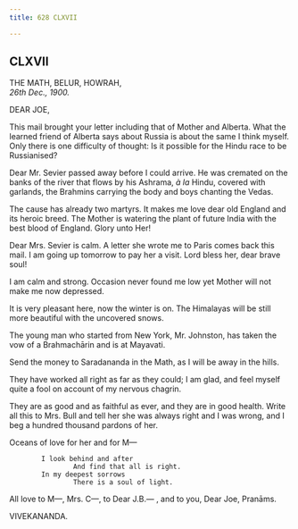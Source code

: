 ```yaml
---
title: 628 CLXVII

---
```

  

  


## CLXVII

THE MATH, BELUR, HOWRAH,  
*26th Dec., 1900.*

DEAR JOE,

This mail brought your letter including that of Mother and Alberta. What
the learned friend of Alberta says about Russia is about the same I
think myself. Only there is one difficulty of thought: Is it possible
for the Hindu race to be Russianised?

Dear Mr. Sevier passed away before I could arrive. He was cremated on
the banks of the river that flows by his Ashrama, *à la* Hindu, covered
with garlands, the Brahmins carrying the body and boys chanting the
Vedas.

The cause has already two martyrs. It makes me love dear old England and
its heroic breed. The Mother is watering the plant of future India with
the best blood of England. Glory unto Her!

Dear Mrs. Sevier is calm. A letter she wrote me to Paris comes back this
mail. I am going up tomorrow to pay her a visit. Lord bless her, dear
brave soul!

I am calm and strong. Occasion never found me low yet Mother will not
make me now depressed.

It is very pleasant here, now the winter is on. The Himalayas will be
still more beautiful with the uncovered snows.

The young man who started from New York, Mr. Johnston, has taken the vow
of a Brahmachārin and is at Mayavati.

Send the money to Saradananda in the Math, as I will be away in the
hills.

They have worked all right as far as they could; I am glad, and feel
myself quite a fool on account of my nervous chagrin.

They are as good and as faithful as ever, and they are in good health.
Write all this to Mrs. Bull and tell her she was always right and I was
wrong, and I beg a hundred thousand pardons of her.

Oceans of love for her and for M—

            I look behind and after  
                    And find that all is right.  
            In my deepest sorrows  
                    There is a soul of light.

All love to M—, Mrs. C—, to Dear J.B.— , and to you, Dear Joe, Pranāms. 

VIVEKANANDA.